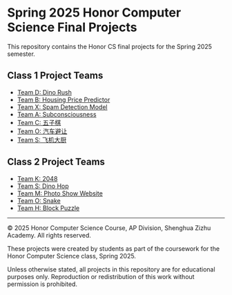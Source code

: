 #  Spring 2025 Honor Computer Science Final Projects

This repository contains the Honor CS final projects for the Spring 2025 semester.

## Class 1 Project Teams

- [Team D: Dino Rush](./class1/Dinorush_D/)
- [Team B: Housing Price Predictor](./class1/HousingPricePrediction_B/)
- [Team X: Spam Detection Model](./class1/Spam_Detection_X/)
- [Team A: Subconsciousness](./class1/Subconsciousness_A/)
- [Team C: 五子棋](./class1/五子棋_S/)
- [Team O: 汽车避让](./class1/汽车避让_O/)
- [Team S: 飞机大厨](./class1/飞机大厨_S/)

## Class 2 Project Teams

- [Team K: 2048](./class2/2048_K/)
- [Team S: Dino Hop](./class2/dino_hop_S/)
- [Team M: Photo Show Website](./class2/photography_show_M/)
- [Team O: Snake](./class2/snake_O/)
- [Team H: Block Puzzle](./class2/tuixiangzi_H/)

---
© 2025 Honor Computer Science Course, AP Division, Shenghua Zizhu Academy. All rights reserved. 

These projects were created by students as part of the coursework for the Honor Computer Science class, Spring 2025. 

Unless otherwise stated, all projects in this repository are for educational purposes only. Reproduction or redistribution of this work without permission is prohibited.
